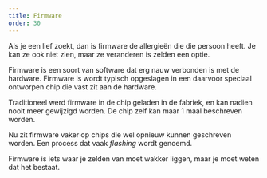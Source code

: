 ```yaml
---
title: Firmware
order: 30
---
```


Als je een lief zoekt, dan is firmware de allergieën die die persoon heeft.
Je kan ze ook niet zien, maar ze veranderen is zelden een optie.

Firmware is een soort van software dat erg nauw verbonden is met de hardware.
Firmware is wordt typisch opgeslagen in een daarvoor speciaal ontworpen chip die
vast zit aan de hardware.

Traditioneel werd firmware in de chip geladen in de fabriek, en kan nadien nooit meer
gewijzigd worden. De chip zelf kan maar 1 maal beschreven worden.

Nu zit firmware vaker op chips die wel opnieuw kunnen geschreven worden. Een process
dat vaak _flashing_ wordt genoemd.

<Tip>
Firmware is iets waar je zelden van moet wakker liggen, maar je moet weten dat het bestaat.
</Tip>

